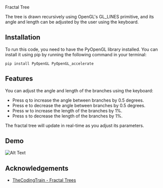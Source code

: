
Fractal Tree

The tree is drawn recursively using OpenGL's GL_LINES primitive, and its angle and length can be adjusted by the user using the keyboard.




## Installation

To run this code, you need to have the PyOpenGL library installed. You can install it using pip by running the following command in your terminal:

```Terminal
pip install PyOpenGL PyOpenGL_accelerate

```
    

## Features


You can adjust the angle and length of the branches using the keyboard:

- Press q to increase the angle between branches by 0.5 degrees.
- Press e to decrease the angle between branches by 0.5 degrees.
- Press w to increase the length of the branches by 1%.
- Press s to decrease the length of the branches by 1%.

The fractal tree will update in real-time as you adjust its parameters.
## Demo

![Alt Text](https://im2.ezgif.com/tmp/ezgif-2-47b2dd640b.gif)


## Acknowledgements

 - [TheCodingTrain - Fractal Trees](https://www.youtube.com/watch?v=0jjeOYMjmDU&ab_channel=TheCodingTrain)



